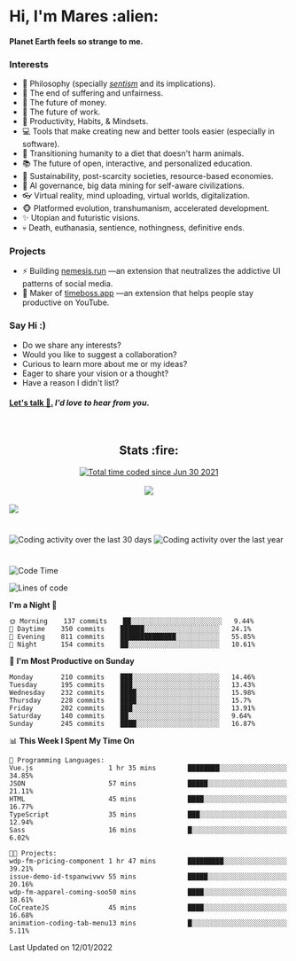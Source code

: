 <h1>Hi, I'm Mares :alien:</h1>

#### Planet Earth feels so strange to me.

### **Interests**

- 🌊 Philosophy (specially [_sentism_][sentismmedium] and its implications).
- 🎯 The end of suffering and unfairness.
- 💸 The future of money.
- 💼 The future of work.
- 🧠 Productivity, Habits, & Mindsets.
- 💻 Tools that make creating new and better tools easier (especially in software).
- 🥗 Transitioning humanity to a diet that doesn't harm animals.
- 📚 The future of open, interactive, and personalized education.
- 🌱 Sustainability, post-scarcity societies, resource-based economies.
- 🤖 AI governance, big data mining for self-aware civilizations.
- 👓 Virtual reality, mind uploading, virtual worlds, digitalization.
- 🐵 Platformed evolution, transhumanism, accelerated development.
- ✨ Utopian and futuristic visions.
- 💀 Death, euthanasia, sentience, nothingness, definitive ends.


### **Projects**

- ⚡ Building [nemesis.run](https://nemesis.run) —an extension that neutralizes the addictive UI patterns of social media.
- 💎 Maker of [timeboss.app](https://timeboss.app) —an extension that helps people stay productive on YouTube.


### **Say Hi :)**

- Do we share any interests?
- Would you like to suggest a collaboration?
- Curious to learn more about me or my ideas?
- Eager to share your vision or a thought?
- Have a reason I didn't list?

#### [Let's talk :wave:.](mailto:mareszhar@gmail.com) _I'd love to hear from you_.

[sentismmedium]: https://medium.com/@mareszhar/born-a-prisoner-a-reflection-about-life-its-struggles-and-a-plan-to-escape-d8566ce9b026

<br>

<h2 align="center">Stats :fire:</h2>

<div align="center">
  <a href="https://wakatime.com/@cfdc0e0d-4860-4b62-9ff0-cb659185525e">
    <img src="https://wakatime.com/badge/user/cfdc0e0d-4860-4b62-9ff0-cb659185525e.svg" alt="Total time coded since Jun 30 2021" />
  </a>
</div>

<br>

<!-- 
Add or remove this: 
&dates=B1AAB3FF 
...or this...
&date_format=M%20j%5B%2C%20Y%5D
from the *streak stats URL below* if they get bugged and aren't updating: 
-->

<div align="center">
  <img src="https://github-readme-streak-stats.herokuapp.com?user=mareszhar&theme=black-ice&hide_border=true&stroke=FFFFFF15&ring=DF8FFE&fire=DF8FFE&currStreakLabel=DF8FFE&background=1A232A&currStreakNum=86FFAB&dates=B1AAB3FF&date_format=M%20j%5B%2C%20Y%5D">
</div>

<br>

<img src="https://activity-graph.herokuapp.com/graph?username=mareszhar&theme=nord&bg_color=00000000&color=979797&line=DF8FFE&point=00000000&area=true&hide_border=true">

<br>

<h1></h1>

<img src="https://wakatime.com/share/@mares/5df0ff02-9c79-41b4-b540-51dc9c65a57b.svg" alt="Coding activity over the last 30 days" />
<img src="https://wakatime.com/share/@mares/ea89ba71-f374-40af-930c-e0655909fe37.svg" alt="Coding activity over the last year" />

<h1></h1>

<!--START_SECTION:waka-->
![Code Time](http://img.shields.io/badge/Code%20Time-424%20hrs%2036%20mins-blue)

![Lines of code](https://img.shields.io/badge/From%20Hello%20World%20I%27ve%20Written-127%20Thousand%20lines%20of%20code-blue)

**I'm a Night 🦉** 

```text
🌞 Morning    137 commits    ██░░░░░░░░░░░░░░░░░░░░░░░   9.44% 
🌆 Daytime    350 commits    ██████░░░░░░░░░░░░░░░░░░░   24.1% 
🌃 Evening    811 commits    ██████████████░░░░░░░░░░░   55.85% 
🌙 Night      154 commits    ██░░░░░░░░░░░░░░░░░░░░░░░   10.61%

```
📅 **I'm Most Productive on Sunday** 

```text
Monday       210 commits    ███░░░░░░░░░░░░░░░░░░░░░░   14.46% 
Tuesday      195 commits    ███░░░░░░░░░░░░░░░░░░░░░░   13.43% 
Wednesday    232 commits    ████░░░░░░░░░░░░░░░░░░░░░   15.98% 
Thursday     228 commits    ████░░░░░░░░░░░░░░░░░░░░░   15.7% 
Friday       202 commits    ███░░░░░░░░░░░░░░░░░░░░░░   13.91% 
Saturday     140 commits    ██░░░░░░░░░░░░░░░░░░░░░░░   9.64% 
Sunday       245 commits    ████░░░░░░░░░░░░░░░░░░░░░   16.87%

```


📊 **This Week I Spent My Time On** 

```text
💬 Programming Languages: 
Vue.js                   1 hr 35 mins        ████████░░░░░░░░░░░░░░░░░   34.85% 
JSON                     57 mins             █████░░░░░░░░░░░░░░░░░░░░   21.11% 
HTML                     45 mins             ████░░░░░░░░░░░░░░░░░░░░░   16.77% 
TypeScript               35 mins             ███░░░░░░░░░░░░░░░░░░░░░░   12.94% 
Sass                     16 mins             █░░░░░░░░░░░░░░░░░░░░░░░░   6.02%

🐱‍💻 Projects: 
wdp-fm-pricing-component 1 hr 47 mins        █████████░░░░░░░░░░░░░░░░   39.21% 
issue-demo-id-tspanwivwv 55 mins             █████░░░░░░░░░░░░░░░░░░░░   20.16% 
wdp-fm-apparel-coming-soo50 mins             ████░░░░░░░░░░░░░░░░░░░░░   18.61% 
CoCreateJS               45 mins             ████░░░░░░░░░░░░░░░░░░░░░   16.68% 
animation-coding-tab-menu13 mins             █░░░░░░░░░░░░░░░░░░░░░░░░   5.11%

```


 Last Updated on 12/01/2022
<!--END_SECTION:waka-->
